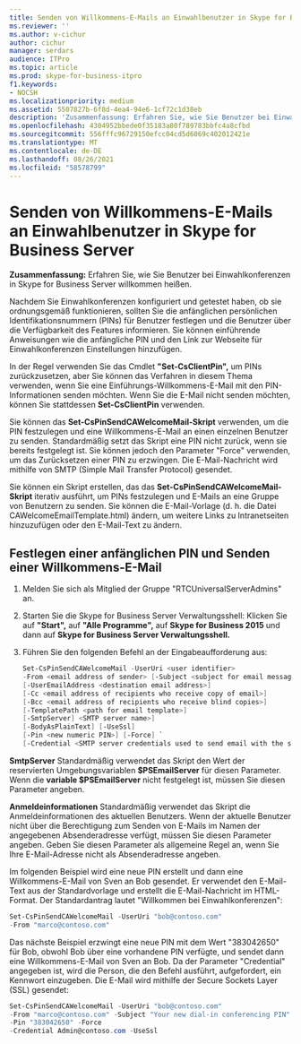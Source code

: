 ```yaml
---
title: Senden von Willkommens-E-Mails an Einwahlbenutzer in Skype for Business Server
ms.reviewer: ''
ms.author: v-cichur
author: cichur
manager: serdars
audience: ITPro
ms.topic: article
ms.prod: skype-for-business-itpro
f1.keywords:
- NOCSH
ms.localizationpriority: medium
ms.assetid: 5507827b-6f8d-4ea4-94e6-1cf72c1d38eb
description: 'Zusammenfassung: Erfahren Sie, wie Sie Benutzer bei Einwahlkonferenzen in Skype for Business Server willkommen heißen.'
ms.openlocfilehash: 4304952bbede0f35183a80f789783bbfc4a8cfbd
ms.sourcegitcommit: 556fffc96729150efcc04cd5d6069c402012421e
ms.translationtype: MT
ms.contentlocale: de-DE
ms.lasthandoff: 08/26/2021
ms.locfileid: "58578799"
---
```

# <a name="send-welcome-email-to-dial-in-users-in-skype-for-business-server"></a>Senden von Willkommens-E-Mails an Einwahlbenutzer in Skype for Business Server
 
**Zusammenfassung:** Erfahren Sie, wie Sie Benutzer bei Einwahlkonferenzen in Skype for Business Server willkommen heißen.
  
Nachdem Sie Einwahlkonferenzen konfiguriert und getestet haben, ob sie ordnungsgemäß funktionieren, sollten Sie die anfänglichen persönlichen Identifikationsnummern (PINs) für Benutzer festlegen und die Benutzer über die Verfügbarkeit des Features informieren. Sie können einführende Anweisungen wie die anfängliche PIN und den Link zur Webseite für Einwahlkonferenzen Einstellungen hinzufügen. 
  
In der Regel verwenden Sie das Cmdlet **"Set-CsClientPin",** um PINs zurückzusetzen, aber Sie können das Verfahren in diesem Thema verwenden, wenn Sie eine Einführungs-Willkommens-E-Mail mit den PIN-Informationen senden möchten. Wenn Sie die E-Mail nicht senden möchten, können Sie stattdessen **Set-CsClientPin** verwenden.
  
Sie können das **Set-CsPinSendCAWelcomeMail-Skript** verwenden, um die PIN festzulegen und eine Willkommens-E-Mail an einen einzelnen Benutzer zu senden. Standardmäßig setzt das Skript eine PIN nicht zurück, wenn sie bereits festgelegt ist. Sie können jedoch den Parameter "Force" verwenden, um das Zurücksetzen einer PIN zu erzwingen. Die E-Mail-Nachricht wird mithilfe von SMTP (Simple Mail Transfer Protocol) gesendet.
  
Sie können ein Skript erstellen, das das **Set-CsPinSendCAWelcomeMail-Skript** iterativ ausführt, um PINs festzulegen und E-Mails an eine Gruppe von Benutzern zu senden. Sie können die E-Mail-Vorlage (d. h. die Datei CAWelcomeEmailTemplate.html) ändern, um weitere Links zu Intranetseiten hinzuzufügen oder den E-Mail-Text zu ändern.
  


## <a name="set-an-initial-pin-and-send-welcome-email"></a>Festlegen einer anfänglichen PIN und Senden einer Willkommens-E-Mail

1. Melden Sie sich als Mitglied der Gruppe "RTCUniversalServerAdmins" an.
    
2. Starten Sie die Skype for Business Server Verwaltungsshell: Klicken Sie auf **"Start",** auf **"Alle Programme",** auf **Skype for Business 2015** und dann auf **Skype for Business Server Verwaltungsshell.**
    
3. Führen Sie den folgenden Befehl an der Eingabeaufforderung aus:
    
   ```PowerShell
   Set-CsPinSendCAWelcomeMail -UserUri <user identifier>
   -From <email address of sender> [-Subject <subject for email message>]
   [-UserEmailAddress <destination email address>]
   [-Cc <email address of recipients who receive copy of email>]
   [-Bcc <email address of recipients who receive blind copies>]
   [-TemplatePath <path for email template>]
   [-SmtpServer] <SMTP server name>]
   [-BodyAsPlainText] [-UseSsl]
   [-Pin <new numeric PIN>] [-Force] `
   [-Credential <SMTP server credentials used to send email with the specified From address>]
   ```

**SmtpServer** Standardmäßig verwendet das Skript den Wert der reservierten Umgebungsvariablen **$PSEmailServer** für diesen Parameter. Wenn die **variable $PSEmailServer** nicht festgelegt ist, müssen Sie diesen Parameter angeben.
    
**Anmeldeinformationen** Standardmäßig verwendet das Skript die Anmeldeinformationen des aktuellen Benutzers. Wenn der aktuelle Benutzer nicht über die Berechtigung zum Senden von E-Mails im Namen der angegebenen Absenderadresse verfügt, müssen Sie diesen Parameter angeben. Geben Sie diesen Parameter als allgemeine Regel an, wenn Sie Ihre E-Mail-Adresse nicht als Absenderadresse angeben.
    
Im folgenden Beispiel wird eine neue PIN erstellt und dann eine Willkommens-E-Mail von Sven an Bob gesendet. Er verwendet den E-Mail-Text aus der Standardvorlage und erstellt die E-Mail-Nachricht im HTML-Format. Der Standardantrag lautet "Willkommen bei Einwahlkonferenzen":
  
```PowerShell
Set-CsPinSendCAWelcomeMail -UserUri "bob@contoso.com"
-From "marco@contoso.com"
```

Das nächste Beispiel erzwingt eine neue PIN mit dem Wert "383042650" für Bob, obwohl Bob über eine vorhandene PIN verfügte, und sendet dann eine Willkommens-E-Mail von Sven an Bob. Da der Parameter "Credential" angegeben ist, wird die Person, die den Befehl ausführt, aufgefordert, ein Kennwort einzugeben. Die E-Mail wird mithilfe der Secure Sockets Layer (SSL) gesendet:
  
```PowerShell
Set-CsPinSendCAWelcomeMail -UserUri "bob@contoso.com"
-From "marco@contoso.com" -Subject "Your new dial-in conferencing PIN"
-Pin "383042650" -Force
-Credential Admin@contoso.com -UseSsl
```
